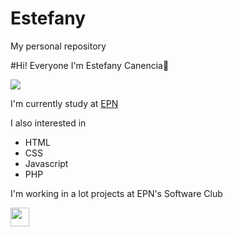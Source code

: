 # Estefany
My personal repository

#Hi! Everyone I'm Estefany Canencia👋

![](https://visitor-badge.glitch.me/badge?page_id=estefany-kari.estefany-kari)

I'm currently study at [EPN](https://www.epn.edu.ec/) 

I also interested in
- HTML
- CSS
- Javascript
- PHP


 I'm working in a lot projects at EPN's Software Club
 
 
<img width="30" height="30" src="https://avatars.githubusercontent.com/u/84605041?s=200&v=4">
